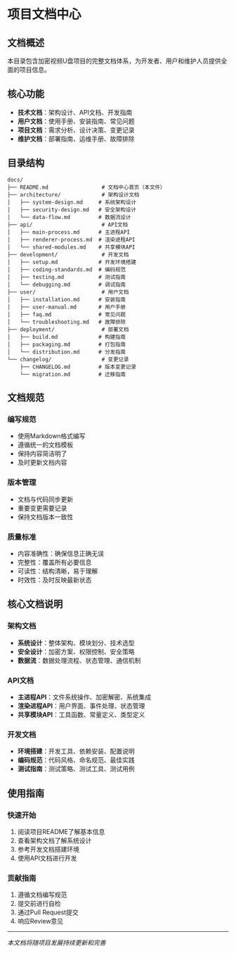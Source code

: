 # 项目文档中心

## 文档概述

本目录包含加密视频U盘项目的完整文档体系，为开发者、用户和维护人员提供全面的项目信息。

## 核心功能

- **技术文档**：架构设计、API文档、开发指南
- **用户文档**：使用手册、安装指南、常见问题
- **项目文档**：需求分析、设计决策、变更记录
- **维护文档**：部署指南、运维手册、故障排除

## 目录结构

```
docs/
├── README.md                 # 文档中心首页（本文件）
├── architecture/             # 架构设计文档
│   ├── system-design.md     # 系统架构设计
│   ├── security-design.md   # 安全架构设计
│   └── data-flow.md         # 数据流设计
├── api/                      # API文档
│   ├── main-process.md      # 主进程API
│   ├── renderer-process.md  # 渲染进程API
│   └── shared-modules.md    # 共享模块API
├── development/              # 开发文档
│   ├── setup.md             # 开发环境搭建
│   ├── coding-standards.md  # 编码规范
│   ├── testing.md           # 测试指南
│   └── debugging.md         # 调试指南
├── user/                     # 用户文档
│   ├── installation.md      # 安装指南
│   ├── user-manual.md       # 用户手册
│   ├── faq.md               # 常见问题
│   └── troubleshooting.md   # 故障排除
├── deployment/               # 部署文档
│   ├── build.md             # 构建指南
│   ├── packaging.md         # 打包指南
│   └── distribution.md      # 分发指南
└── changelog/                # 变更记录
    ├── CHANGELOG.md         # 版本变更记录
    └── migration.md         # 迁移指南
```

## 文档规范

### 编写规范
- 使用Markdown格式编写
- 遵循统一的文档模板
- 保持内容简洁明了
- 及时更新文档内容

### 版本管理
- 文档与代码同步更新
- 重要变更需要记录
- 保持文档版本一致性

### 质量标准
- 内容准确性：确保信息正确无误
- 完整性：覆盖所有必要信息
- 可读性：结构清晰，易于理解
- 时效性：及时反映最新状态

## 核心文档说明

### 架构文档
- **系统设计**：整体架构、模块划分、技术选型
- **安全设计**：加密方案、权限控制、安全策略
- **数据流**：数据处理流程、状态管理、通信机制

### API文档
- **主进程API**：文件系统操作、加密解密、系统集成
- **渲染进程API**：用户界面、事件处理、状态管理
- **共享模块API**：工具函数、常量定义、类型定义

### 开发文档
- **环境搭建**：开发工具、依赖安装、配置说明
- **编码规范**：代码风格、命名规范、最佳实践
- **测试指南**：测试策略、测试工具、测试用例

## 使用指南

### 快速开始
1. 阅读项目README了解基本信息
2. 查看架构文档了解系统设计
3. 参考开发文档搭建环境
4. 使用API文档进行开发

### 贡献指南
1. 遵循文档编写规范
2. 提交前进行自检
3. 通过Pull Request提交
4. 响应Review意见

---

*本文档将随项目发展持续更新和完善*